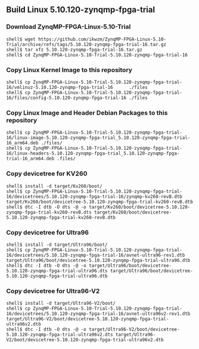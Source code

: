 ## Build Linux 5.10.120-zynqmp-fpga-trial

### Download ZynqMP-FPGA-Linux-5.10-Trial

```console
shell$ wget https://github.com/ikwzm/ZynqMP-FPGA-Linux-5.10-Trial/archive/refs/tags/5.10.120-zynqmp-fpga-trial-16.tar.gz
shell$ tar xfz 5.10.120-zynqmp-fpga-trial-16.tar.gz
shell$ cd ZynqMP-FPGA-Linux-5.10-Trial-5.10.120-zynqmp-fpga-trial-16
```

### Copy Linux Kernel Image to this repository

```console
shell$ cp ZynqMP-FPGA-Linux-5.10-Trial-5.10.120-zynqmp-fpga-trial-16/vmlinuz-5.10.120-zynqmp-fpga-trial-16      ./files
shell$ cp ZynqMP-FPGA-Linux-5.10-Trial-5.10.120-zynqmp-fpga-trial-16/files/config-5.10.120-zynqmp-fpga-trial-16 ./files
```

### Copy Linux Image and Header Debian Packages to this repository

```console
shell$ cp ZynqMP-FPGA-Linux-5.10-Trial-5.10.120-zynqmp-fpga-trial-16/linux-image-5.10.120-zynqmp-fpga-trial_5.10.120-zynqmp-fpga-trial-16_arm64.deb ./files/
shell$ cp ZynqMP-FPGA-Linux-5.10-Trial-5.10.120-zynqmp-fpga-trial-16/linux-headers-5.10.120-zynqmp-fpga-trial_5.10.120-zynqmp-fpga-trial-16_arm64.deb .files/
```

### Copy devicetree for KV260

```console
shell$ install -d target/Kv260/boot/
shell$ cp ZynqMP-FPGA-Linux-5.10-Trial-5.10.120-zynqmp-fpga-trial-16/devicetrees/5.10.120-zynqmp-fpga-trial-16/zynqmp-kv260-revB.dtb target/Kv260/boot/devicetree-5.10.120-zynqmp-fpga-trial-kv260-revB.dtb
shell$ dtc -I dtb -O dts -@ -o target/Kv260/boot/devicetree-5.10.120-zynqmp-fpga-trial-kv260-revB.dts target/Kv260/boot/devicetree-5.10.120-zynqmp-fpga-trial-kv260-revB.dtb
```

### Copy devicetree for Ultra96

```console
shell$ install -d target/Ultra96/boot/
shell$ cp ZynqMP-FPGA-Linux-5.10-Trial-5.10.120-zynqmp-fpga-trial-16/devicetrees/5.10.120-zynqmp-fpga-trial-16/avnet-ultra96-rev1.dtb target/Ultra96/boot/devicetree-5.10.120-zynqmp-fpga-trial-ultra96.dtb
shell$ dtc -I dtb -O dts -@ -o target/Ultra96/boot/devicetree-5.10.120-zynqmp-fpga-trial-ultra96.dts target/Ultra96/boot/devicetree-5.10.120-zynqmp-fpga-trial-ultra96.dtb
```

### Copy devicetree for Ultra96-V2

```console
shell$ install -d target/Ultra96-V2/boot/
shell$ cp ZynqMP-FPGA-Linux-5.10-Trial-5.10.120-zynqmp-fpga-trial-16/devicetrees/5.10.120-zynqmp-fpga-trial-16/avnet-ultra96v2-rev1.dtb target/Ultra96-V2/boot/devicetree-5.10.120-zynqmp-fpga-trial-ultra96v2.dtb
shell$ dtc -I dtb -O dts -@ -o target/Ultra96-V2/boot/devicetree-5.10.120-zynqmp-fpga-trial-ultra96v2.dts target/Ultra96-V2/boot/devicetree-5.10.120-zynqmp-fpga-trial-ultra96v2.dtb
```

